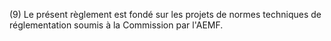 (9) Le présent règlement est fondé sur les projets de normes techniques de réglementation soumis à la Commission par l'AEMF.